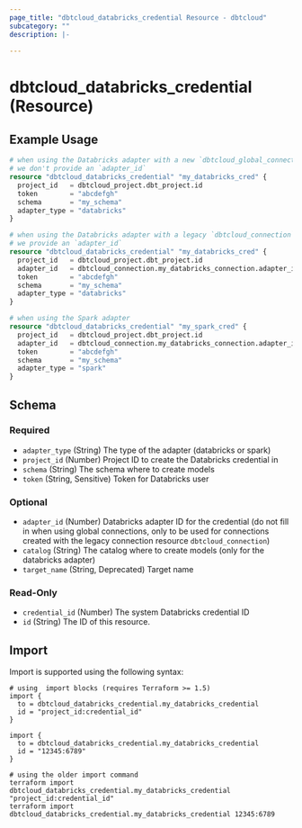 ```yaml
---
page_title: "dbtcloud_databricks_credential Resource - dbtcloud"
subcategory: ""
description: |-
  
---
```


# dbtcloud_databricks_credential (Resource)




## Example Usage

```terraform
# when using the Databricks adapter with a new `dbtcloud_global_connection`
# we don't provide an `adapter_id`
resource "dbtcloud_databricks_credential" "my_databricks_cred" {
  project_id   = dbtcloud_project.dbt_project.id
  token        = "abcdefgh"
  schema       = "my_schema"
  adapter_type = "databricks"
}

# when using the Databricks adapter with a legacy `dbtcloud_connection`
# we provide an `adapter_id`
resource "dbtcloud_databricks_credential" "my_databricks_cred" {
  project_id   = dbtcloud_project.dbt_project.id
  adapter_id   = dbtcloud_connection.my_databricks_connection.adapter_id
  token        = "abcdefgh"
  schema       = "my_schema"
  adapter_type = "databricks"
}

# when using the Spark adapter
resource "dbtcloud_databricks_credential" "my_spark_cred" {
  project_id   = dbtcloud_project.dbt_project.id
  adapter_id   = dbtcloud_connection.my_databricks_connection.adapter_id
  token        = "abcdefgh"
  schema       = "my_schema"
  adapter_type = "spark"
}
```

<!-- schema generated by tfplugindocs -->
## Schema

### Required

- `adapter_type` (String) The type of the adapter (databricks or spark)
- `project_id` (Number) Project ID to create the Databricks credential in
- `schema` (String) The schema where to create models
- `token` (String, Sensitive) Token for Databricks user

### Optional

- `adapter_id` (Number) Databricks adapter ID for the credential (do not fill in when using global connections, only to be used for connections created with the legacy connection resource `dbtcloud_connection`)
- `catalog` (String) The catalog where to create models (only for the databricks adapter)
- `target_name` (String, Deprecated) Target name

### Read-Only

- `credential_id` (Number) The system Databricks credential ID
- `id` (String) The ID of this resource.

## Import

Import is supported using the following syntax:

```shell
# using  import blocks (requires Terraform >= 1.5)
import {
  to = dbtcloud_databricks_credential.my_databricks_credential
  id = "project_id:credential_id"
}

import {
  to = dbtcloud_databricks_credential.my_databricks_credential
  id = "12345:6789"
}

# using the older import command
terraform import dbtcloud_databricks_credential.my_databricks_credential "project_id:credential_id"
terraform import dbtcloud_databricks_credential.my_databricks_credential 12345:6789
```
